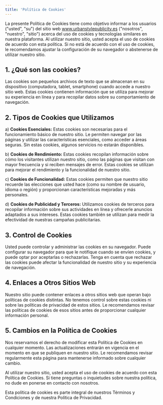 ```yaml
---
title: 'Política de Cookies'
---
```


La presente Política de Cookies tiene como objetivo informar a los usuarios ("usted", "su") del sitio web www.urbanstylepublicity.es ("nosotros", "nuestro", "sitio") acerca del uso de cookies y tecnologías similares en nuestra plataforma. Al utilizar nuestro sitio, usted acepta el uso de cookies de acuerdo con esta política. Si no está de acuerdo con el uso de cookies, le recomendamos ajustar la configuración de su navegador o abstenerse de utilizar nuestro sitio.

## 1. ¿Qué son las cookies?

Las cookies son pequeños archivos de texto que se almacenan en su dispositivo (computadora, tablet, smartphone) cuando accede a nuestro sitio web. Estas cookies contienen información que se utiliza para mejorar su experiencia en línea y para recopilar datos sobre su comportamiento de navegación.

## 2. Tipos de Cookies que Utilizamos

a) **Cookies Esenciales:** Estas cookies son necesarias para el funcionamiento básico de nuestro sitio. Le permiten navegar por las páginas y utilizar las características esenciales, como acceder a áreas seguras. Sin estas cookies, algunos servicios no estarán disponibles.

b) **Cookies de Rendimiento:** Estas cookies recopilan información sobre cómo los visitantes utilizan nuestro sitio, como las páginas que visitan con mayor frecuencia y si reciben mensajes de error. Estas cookies se utilizan para mejorar el rendimiento y la funcionalidad de nuestro sitio.

c) **Cookies de Funcionalidad:** Estas cookies permiten que nuestro sitio recuerde las elecciones que usted hace (como su nombre de usuario, idioma o región) y proporcionan características mejoradas y más personales.

d) **Cookies de Publicidad y Terceros:** Utilizamos cookies de terceros para recopilar información sobre sus actividades en línea y ofrecerle anuncios adaptados a sus intereses. Estas cookies también se utilizan para medir la efectividad de nuestras campañas publicitarias.

## 3. Control de Cookies

Usted puede controlar y administrar las cookies en su navegador. Puede configurar su navegador para que le notifique cuando se envíen cookies, y puede optar por aceptarlas o rechazarlas. Tenga en cuenta que rechazar las cookies puede afectar la funcionalidad de nuestro sitio y su experiencia de navegación.

## 4. Enlaces a Otros Sitios Web

Nuestro sitio puede contener enlaces a otros sitios web que operan bajo políticas de cookies distintas. No tenemos control sobre estas cookies ni sobre las políticas de privacidad de estos sitios. Le recomendamos revisar las políticas de cookies de esos sitios antes de proporcionar cualquier información personal.

## 5. Cambios en la Política de Cookies

Nos reservamos el derecho de modificar esta Política de Cookies en cualquier momento. Las actualizaciones entrarán en vigencia en el momento en que se publiquen en nuestro sitio. Le recomendamos revisar regularmente esta página para mantenerse informado sobre cualquier cambio.

Al utilizar nuestro sitio, usted acepta el uso de cookies de acuerdo con esta Política de Cookies. Si tiene preguntas o inquietudes sobre nuestra política, no dude en ponerse en contacto con nosotros.

Esta política de cookies es parte integral de nuestros Términos y Condiciones y de nuestra Política de Privacidad.